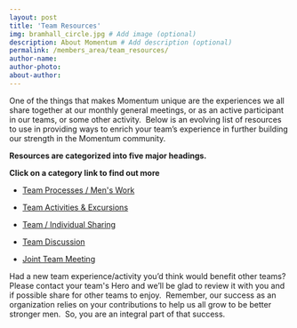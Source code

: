 ```yaml
---
layout: post
title: 'Team Resources'
img: bramhall_circle.jpg # Add image (optional)
description: About Momentum # Add description (optional)
permalink: /members_area/team_resources/
author-name: 
author-photo: 
about-author: 
---
```


One of the things that makes Momentum unique are the experiences we all share together at our monthly general meetings, or as an active participant in our teams, or some other activity.  Below is an evolving list of resources to use in providing ways to enrich your team’s experience in further building our strength in the Momentum community.

**Resources are categorized into five major headings.**

**Click on a category link to find out more**

* [Team Processes / Men's Work](/members_area/team_resources/processes/)  


* [Team Activities & Excursions](/members_area/activities/)  


* [Team / Individual Sharing](/members_area/sharing/)  


* [Team Discussion](/members_area/discussion/)  


* [Joint Team Meeting](/members_area/joint_team_meeting/)  


  

Had a new team experience/activity you’d think would benefit other teams?  Please contact your team's Hero and we’ll be glad to review it with you and if possible share for other teams to enjoy.  Remember, our success as an organization relies on your contributions to help us all grow to be better stronger men.  So, you are an integral part of that success.

